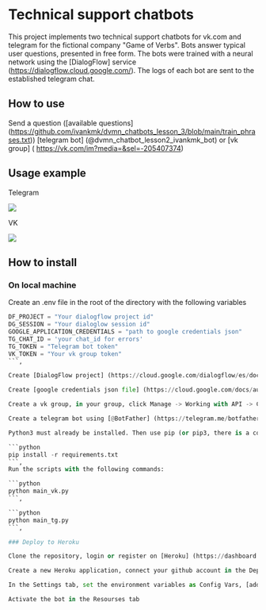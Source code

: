 # Technical support chatbots

This project implements two technical support chatbots for vk.com and telegram for the fictional company "Game of Verbs". Bots answer typical user questions, presented in free form. The bots were trained with a neural network using the [DialogFlow] service (https://dialogflow.cloud.google.com/). The logs of each bot are sent to the established telegram chat.

## How to use

Send a question ([available questions] (https://github.com/ivankmk/dvmn_chatbots_lesson_3/blob/main/train_phrases.txt)) [telegram bot] (@dvmn_chatbot_lesson2_ivankmk_bot) or [vk group] ( https://vk.com/im?media=&sel=-205407374)

## Usage example

Telegram

![](https://im4.ezgif.com/tmp/ezgif-4-ef1c7e6199d0.gif)


VK

![](https://im4.ezgif.com/tmp/ezgif-4-85ed8ea56cc9.gif)

## How to install

### On local machine

Create an .env file in the root of the directory with the following variables
```python
DF_PROJECT = "Your dialogflow project id"
DG_SESSION = "Your dialoglow session id"
GOOGLE_APPLICATION_CREDENTIALS = "path to google credentials json"
TG_CHAT_ID = 'your chat_id for errors'
TG_TOKEN = "Telegram bot token"
VK_TOKEN = "Your vk group token"
```,

Create [DialogFlow project] (https://cloud.google.com/dialogflow/es/docs/quick/setup) then create [agent] (https://cloud.google.com/dialogflow/es/docs/quick / build-agent) Record intents and responses for future bots. Intents can also be created by the `new_intents_loader.py` script, it will train the network using examples from` train_phrases.txt`

Create [google credentials json file] (https://cloud.google.com/docs/authentication/getting-started)

Create a vk group, in your group, click Manage -> Working with API -> Create key (allow sending messages)

Create a telegram bot using [@BotFather] (https://telegram.me/botfather). Get your bot token

Python3 must already be installed. Then use pip (or pip3, there is a conflict with Python2) to install the dependencies:

```python
pip install -r requirements.txt
```,
Run the scripts with the following commands:

```python
python main_vk.py
```,

```python
python main_tg.py
```,

### Deploy to Heroku

Clone the repository, login or register on [Heroku] (https://dashboard.heroku.com)

Create a new Heroku application, connect your github account in the Deploy tab and select the required repository.

In the Settings tab, set the environment variables as Config Vars, [add google credentials] (https://stackoverflow.com/questions/47446480/how-to-use-google-api-credentials-json-on-heroku), use [this buildpack] (https://github.com/gerywahyunugraha/heroku-google-application-credentials-buildpack)

Activate the bot in the Resourses tab